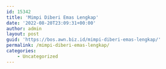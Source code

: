 ```yaml
---
id: 15342
title: 'Mimpi Diberi Emas Lengkap'
date: '2022-08-20T23:09:31+00:00'
author: admin
layout: post
guid: 'https://bos.awn.biz.id/mimpi-diberi-emas-lengkap/'
permalink: /mimpi-diberi-emas-lengkap/
categories:
    - Uncategorized
---
```


